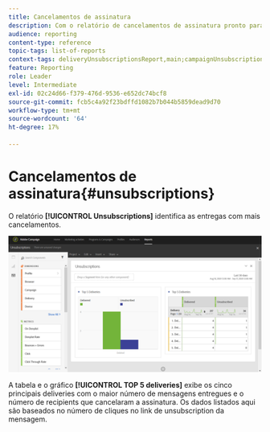 ```yaml
---
title: Cancelamentos de assinatura
description: Com o relatório de cancelamentos de assinatura pronto para uso, saiba quantas vezes os clientes cancelaram a assinatura dos deliveries.
audience: reporting
content-type: reference
topic-tags: list-of-reports
context-tags: deliveryUnsubscriptionsReport,main;campaignUnsubscriptionsReport,main;programUnsubscriptionsReport,main
feature: Reporting
role: Leader
level: Intermediate
exl-id: 02c24d66-f379-476d-9536-e652dc74bcf8
source-git-commit: fcb5c4a92f23bdffd1082b7b044b5859dead9d70
workflow-type: tm+mt
source-wordcount: '64'
ht-degree: 17%

---
```


# Cancelamentos de assinatura{#unsubscriptions}

O relatório **[!UICONTROL Unsubscriptions]** identifica as entregas com mais cancelamentos.

![](assets/delivery_reports_unsub.png)

A tabela e o gráfico **[!UICONTROL TOP 5 deliveries]** exibe os cinco principais deliveries com o maior número de mensagens entregues e o número de recipients que cancelaram a assinatura. Os dados listados aqui são baseados no número de cliques no link de unsubscription da mensagem.

